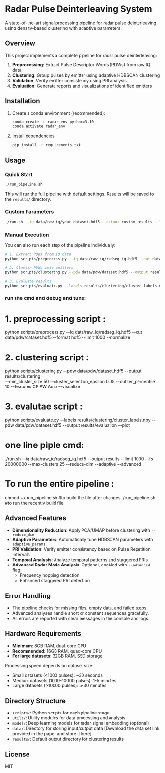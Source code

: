 # Radar Pulse Deinterleaving System

A state-of-the-art signal processing pipeline for radar pulse deinterleaving using density-based clustering with adaptive parameters.

## Overview

This project implements a complete pipeline for radar pulse deinterleaving:

1. **Preprocessing**: Extract Pulse Descriptor Words (PDWs) from raw IQ data
2. **Clustering**: Group pulses by emitter using adaptive HDBSCAN clustering
3. **Validation**: Verify emitter consistency using PRI analysis
4. **Evaluation**: Generate reports and visualizations of identified emitters

## Installation

1. Create a conda environment (recommended):

    ```bash
    conda create -n radar_env python=3.10
    conda activate radar_env
    ```

2. Install dependencies:

    ```bash
    pip install -r requirements.txt
    ```

## Usage

### Quick Start

```bash
./run_pipeline.sh
```

This will run the full pipeline with default settings. Results will be saved to the `results/` directory.

### Custom Parameters

```bash
./run.sh --iq data/raw_iq/your_dataset.hdf5 --output custom_results --limit 200 --reduce-dim --adaptive
```

### Manual Execution

You can also run each step of the pipeline individually:

```bash
# 1. Extract PDWs from IQ data
python scripts/preprocess.py --iq data/raw_iq/radseg_iq.hdf5 --out data/pdw/dataset.hdf5 --format hdf5 --limit 100

# 2. Cluster PDWs into emitters
python scripts/clustering.py --pdw data/pdw/dataset.hdf5 --output results/clustering --visualize --adaptive_params --reduce_dim

# 3. Evaluate results
python scripts/evaluate.py --labels results/clustering/cluster_labels.npy --pdw data/pdw/dataset.hdf5 --output results/evaluation --plot
```

### run the cmd and debug and tune:
 # 1. preprocessing script : 
python scripts/preprocess.py --iq data/raw_iq/radseg_iq.hdf5 --out data/pdw/dataset.hdf5 --format hdf5 --limit 1000 --normalize
 # 2. clustering script :
python scripts/clustering.py --pdw data/pdw/dataset.hdf5 --output results/clustering \
  --min_cluster_size 50 --cluster_selection_epsilon 0.05 --outlier_percentile 10 --features CF PW Amp --visualize
  # 3. evalutae script :
  python scripts/evaluate.py --labels results/clustering/cluster_labels.npy --pdw data/pdw/dataset.hdf5 --output results/evaluation --plot
# one line piple cmd: 
./run.sh --iq data/raw_iq/radseg_iq.hdf5 --output results --limit 1000 --fs 20000000 --max-clusters 25 --reduce-dim --adaptive --advanced

# To run the entire pipeline :
chmod +x run_pipeline.sh #to build the file after changes
./run_pipeline.sh #to run the recently build file


## Advanced Features

- **Dimensionality Reduction**: Apply PCA/UMAP before clustering with `--reduce_dim`
- **Adaptive Parameters**: Automatically tune HDBSCAN parameters with `--adaptive_params`
- **PRI Validation**: Verify emitter consistency based on Pulse Repetition Intervals
- **Temporal Analysis**: Analyze temporal patterns and staggered PRIs
- **Advanced Radar Mode Analysis**: Optional, enabled with `--advanced` flag:
    - Frequency hopping detection
    - Enhanced staggered PRI detection

## Error Handling

- The pipeline checks for missing files, empty data, and failed steps.
- Advanced analyses handle short or constant sequences gracefully.
- All errors are reported with clear messages in the console and logs.

## Hardware Requirements

- **Minimum**: 8GB RAM, dual-core CPU
- **Recommended**: 16GB RAM, quad-core CPU
- **For large datasets**: 32GB RAM, SSD storage

Processing speed depends on dataset size:
- Small datasets (<1000 pulses): ~30 seconds
- Medium datasets (1000-10000 pulses): 1-5 minutes
- Large datasets (>10000 pulses): 5-30 minutes

## Directory Structure

- `scripts/`: Python scripts for each pipeline stage
- `utils/`: Utility modules for data processing and analysis
- `model/`: Deep learning models for radar signal embedding (optional)
- `data/`: Directory for storing input/output data [Download the data set link provided in the paper and store it here]
- `results/`: Default output directory for clustering results

## License

MIT
